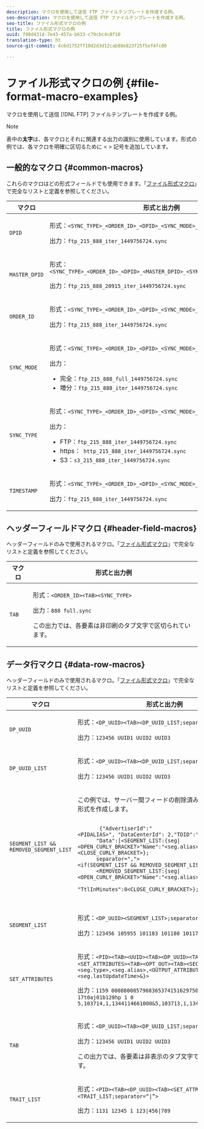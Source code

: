 ```yaml
---
description: マクロを使用して送信 FTP ファイルテンプレートを作成する例。
seo-description: マクロを使用して送信 FTP ファイルテンプレートを作成する例。
seo-title: ファイル形式マクロの例
title: ファイル形式マクロの例
uuid: f00d431d-7e43-457a-b633-c79cbc4c8f10
translation-type: ht
source-git-commit: 4c6d1752ff10d2d3d12cab88e823f25f5ef4fcd0

---
```



# ファイル形式マクロの例 {#file-format-macro-examples}

マクロを使用して送信 [!DNL FTP] ファイルテンプレートを作成する例。

>[!NOTE]
>
>表中の&#x200B;**太字**&#x200B;は、各マクロとそれに関連する出力の識別に使用しています。形式の例では、各マクロを明確に区切るために &lt; &gt; 記号を追加しています。

## 一般的なマクロ {#common-macros}

これらのマクロはどの形式フィールドでも使用できます。「[ファイル形式マクロ](../formats/file-formats.md)」で完全なリストと定義を参照してください。

<table id="table_B5073597219B470298EE614902DACAE8"> 
 <thead> 
  <tr> 
   <th colname="col1" class="entry"> マクロ </th> 
   <th colname="col2" class="entry"> 形式と出力例 </th> 
  </tr> 
 </thead>
 <tbody> 
  <tr> 
   <td colname="col1"> <p> <code>DPID </code> </p> </td> 
   <td colname="col2"> <p>形式：<code>&lt;SYNC_TYPE&gt;_&lt;ORDER_ID&gt;_&lt;DPID&gt;_&lt;SYNC_MODE&gt;_&lt;TIMESTAMP&gt;.sync </code> </p> <p>出力：<code>ftp_215_888_iter_1449756724.sync </code> </p> </td> 
  </tr> 
  <tr> 
   <td colname="col1"> <p> <code>MASTER_DPID </code> </p> </td> 
   <td colname="col2"> <p>形式：<code>&lt;SYNC_TYPE&gt;_&lt;ORDER_ID&gt;_&lt;DPID&gt;_&lt;MASTER_DPID&gt;_&lt;SYNC_MODE&gt;_&lt;TIMESTAMP&gt;.sync </code> </p> <p>出力：<code>ftp_215_888_20915_iter_1449756724.sync </code> </p> </td> 
  </tr> 
  <tr> 
   <td colname="col1"> <p> <code>ORDER_ID </code> </p> </td> 
   <td colname="col2"> <p>形式：<code>&lt;SYNC_TYPE&gt;_&lt;ORDER_ID&gt;_&lt;DPID&gt;_&lt;SYNC_MODE&gt;_&lt;TIMESTAMP&gt;.sync </code> </p> <p>出力：<code>ftp_215_888_iter_1449756724.sync </code> </p> </td> 
  </tr> 
  <tr> 
   <td colname="col1"> <p> <code>SYNC_MODE </code> </p> </td> 
   <td colname="col2"> <p>形式：<code>&lt;SYNC_TYPE&gt;_&lt;ORDER_ID&gt;_&lt;DPID&gt;_&lt;SYNC_MODE&gt;_&lt;TIMESTAMP&gt;.sync </code> </p> <p>出力： 
     <ul id="ul_F63D7B78AF1246639D6ED85C1621B17C"> 
      <li id="li_4D0D7B4D047345FE861FCBA2BD0408ED">完全：<code>ftp_215_888_full_1449756724.sync </code> </li> 
      <li id="li_23F4D1F6B2784E599EDA29AA457327E6">増分：<code>ftp_215_888_iter_1449756724.sync </code> </li> 
     </ul> </p> </td> 
  </tr> 
  <tr> 
   <td colname="col1"> <p> <code>SYNC_TYPE </code> </p> </td> 
   <td colname="col2"> <p>形式：<code>&lt;SYNC_TYPE&gt;_&lt;ORDER_ID&gt;_&lt;DPID&gt;_&lt;SYNC_MODE&gt;_&lt;TIMESTAMP&gt;.sync </code> </p> <p>出力： 
     <ul id="ul_11B14E740E40474F8302BDB809C428FE"> 
      <li id="li_54A3EAA468B44AC8B2528F855E03D04B">FTP：<code>ftp_215_888_iter_1449756724.sync </code> </li> 
      <li id="li_93468C56B661463CA7F62B1F5D3A53FF">https：<code> http_215_888_iter_1449756724.sync </code> </li> 
      <li id="li_8A204C7BEDBC41C096FE953B5F827DEC">S3：<code>s3_215_888_iter_1449756724.sync </code> </li> 
     </ul> </p> </td> 
  </tr> 
  <tr> 
   <td colname="col1"> <p> <code>TIMESTAMP </code> </p> </td> 
   <td colname="col2"> <p>形式：<code>&lt;SYNC_TYPE&gt;_&lt;ORDER_ID&gt;_&lt;DPID&gt;_&lt;SYNC_MODE&gt;_&lt;TIMESTAMP&gt;.sync </code> </p> <p>出力：<code>ftp_215_888_iter_1449756724.sync </code> </p> </td> 
  </tr> 
 </tbody> 
</table>

## ヘッダーフィールドマクロ {#header-field-macros}

ヘッダーフィールドのみで使用されるマクロ。「[ファイル形式マクロ](../formats/file-formats.md)」で完全なリストと定義を参照してください。

<table id="table_ABC31B3D660D47969E111EBC734D5BBC"> 
 <thead> 
  <tr> 
   <th colname="col1" class="entry"> マクロ </th> 
   <th colname="col2" class="entry"> 形式と出力例 </th> 
  </tr> 
 </thead>
 <tbody> 
  <tr> 
   <td colname="col1"> <p> <code>TAB </code> </p> </td> 
   <td colname="col2"> <p>形式：<code>&lt;ORDER_ID&gt;&lt;TAB&gt;&lt;SYNC_TYPE&gt; </code> </p> <p>出力：<code>888 full.sync </code> </p> <p>この出力では、各要素は非印刷のタブ文字で区切られています。 </p> </td>
  </tr>
 </tbody>
</table>

## データ行マクロ {#data-row-macros}

ヘッダーフィールドのみで使用されるマクロ。「[ファイル形式マクロ](../formats/file-formats.md)」で完全なリストと定義を参照してください。

<table id="table_408C6DD2B9D54550B003EAC93562E64F"> 
 <thead> 
  <tr> 
   <th colname="col1" class="entry"> マクロ </th> 
   <th colname="col2" class="entry"> 形式と出力例 </th> 
  </tr> 
 </thead>
 <tbody> 
  <tr> 
   <td colname="col1"> <p> <code>DP_UUID </code> </p> </td> 
   <td colname="col2"> <p>形式：<code>&lt;DP_UUID&gt;&lt;TAB&gt;&lt;DP_UUID_LIST;separator=TAB&gt; </code> </p> <p>出力：<code>123456 UUID1 UUID2 UUID3 </code> </p> </td> 
  </tr> 
  <tr> 
   <td colname="col1"> <p> <code>DP_UUID_LIST </code> </p> </td> 
   <td colname="col2"> <p>形式：<code>&lt;DP_UUID&gt;&lt;TAB&gt;&lt;DP_UUID_LIST;separator=TAB&gt; </code> </p> <p>出力：<code>123456 UUID1 UUID2 UUID3 </code> </p> </td> 
  </tr> 
  <tr> 
   <td colname="col1"> <p> <code>SEGMENT_LIST &amp;&amp; REMOVED_SEGMENT_LIST </code> </p> </td> 
   <td colname="col2"> <p>この例では、サーバー間フィードの削除済みセグメントを返す形式を作成します。 </p> <p> 
     <code>
       {"AdvertiserId":"&lt;PIDALIAS&gt;", "DataCenterId": 2,"TDID":"&lt;DP_UUID&gt;", 
      "Data":[&lt;SEGMENT_LIST:{seg|&lt;OPEN_CURLY_BRACKET&gt;"Name":"&lt;seg.alias&gt;"&lt;CLOSE_CURLY_BRACKET&gt;}; 
      separator=","&gt;&lt;if(SEGMENT_LIST &amp;&amp; REMOVED_SEGMENT_LIST)&gt;&lt;COMMA&gt;&lt;endif&gt; 
      &lt;REMOVED_SEGMENT_LIST:{seg|&lt;OPEN_CURLY_BRACKET&gt;"Name":"&lt;seg.alias&gt;", 
      "TtlInMinutes":0&lt;CLOSE_CURLY_BRACKET&gt;}; separator=","&gt;]} 
     </code> </p> </td> 
  </tr> 
  <tr> 
   <td colname="col1"> <p> <code>SEGMENT_LIST </code> </p> </td> 
   <td colname="col2"> <p>形式：<code>&lt;DP_UUID&gt;&lt;SEGMENT_LIST&gt;;separator=" "&gt; </code> </p> <p>出力：<code>123456 105955 101183 101180 101179 </code> </p> </td> 
  </tr> 
  <tr> 
   <td colname="col1"> <p> <code>SET_ATTRIBUTES </code> </p> </td> 
   <td colname="col2"> <p>形式：<code>&lt;PID&gt;&lt;TAB&gt;&lt;UUID&gt;&lt;TAB&gt;&lt;DP_UUID&gt;&lt;TAB&gt;&lt;SET_ATTRIBUTES&gt;&lt;TAB&gt;&lt;OPT_OUT&gt;&lt;TAB&gt;&lt;SEGMENT_LIST:{seg|&lt;seg.type&gt;,&lt;seg.alias&gt;,&lt;OUTPUT_ATTRIBUTE_VALUE&gt;,&lt;seg.lastUpdateTime&gt;&amp;}&gt; </code> </p> <p>出力：<code>1159 00088008579683653741516297509717335000 17t0aj01b120hp 1 0 5,103714,1,1344114661000&amp;5,103713,1,1343250661000 </code> </p> </td>
  </tr>
  <tr> 
   <td colname="col1"> <p> <code>TAB </code> </p> </td> 
   <td colname="col2"> <p>形式：<code>&lt;DP_UUID&gt;&lt;TAB&gt;&lt;DP_UUID_LIST;separator=TAB&gt; </code> </p> <p>出力：<code>123456 UUID1 UUID2 UUID3 </code> </p> <p>この出力では、各要素は非表示のタブ文字で区切られています。 </p> </td> 
  </tr> 
  <tr> 
   <td colname="col1"> <p> <code>TRAIT_LIST </code> </p> </td> 
   <td colname="col2"> <p>形式：<code>&lt;PID&gt;&lt;TAB&gt;&lt;DP_UUID&gt;&lt;TAB&gt;&lt;SET_ATTRIBUTES&gt;&lt;TAB&gt;&lt;TRAIT_LIST;separator=“|”&gt; </code> </p> <p>出力：<code>1131 12345 1 123|456|789 </code> </p> </td> 
  </tr> 
 </tbody> 
</table>
